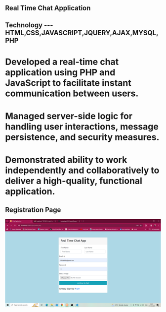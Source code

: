 ## Real Time Chat Application

## Technology ---HTML,CSS,JAVASCRIPT,JQUERY,AJAX,MYSQL,PHP

# Developed a real-time chat application using PHP and JavaScript to facilitate instant communication between users.

# Managed server-side logic for handling user interactions, message persistence, and security measures.

# Demonstrated ability to work independently and collaboratively to deliver a high-quality, functional application.

## Registration Page
<img src="chatImages/1.png">